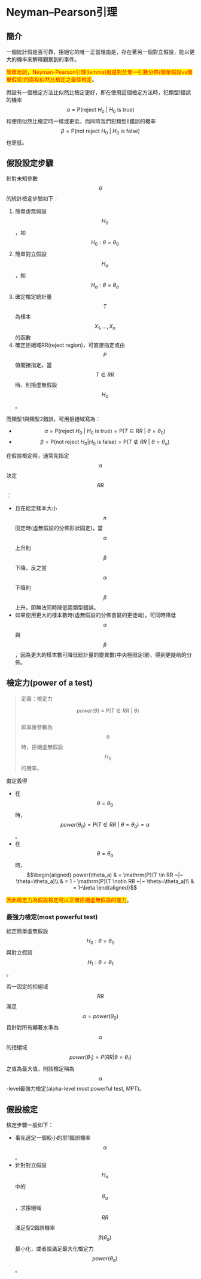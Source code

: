 # Neyman–Pearson引理

## 簡介

一個統計假是否可靠，拒絕它的唯一正當理由是，存在著另一個對立假設，能以更大的機率來解釋觀察到的事件。

<mark style="color:red;">簡單地說，Neyman-Pearson引理(lemma)就是對於單一引數分佈(簡單假設vs簡單假設)的兩點似然比檢定之最佳檢定</mark>。

假設有一個檢定方法比似然比檢定更好，即在使用這個檢定方法時，犯類型I錯誤的機率$$\alpha=\mathrm{P}(\text{reject } H_0~|~ H_0 \text{ is true} )$$和使用似然比檢定時一樣或更低，而同時我們犯類型II錯誤的機率$$\beta = \mathrm{P}(\text{not reject } H_0 ~|~ H_0 \text{ is false})$$也更低。

## 假設設定步驟

針對未知參數$$\theta$$的統計檢定步驗如下：

1. 簡單虛無假設$$H_0$$，如$$H_0: \theta=\theta_0$$
2. 簡單對立假設$$H_a$$，如$$H_a: \theta=\theta_a$$
3. 確定檢定統計量$$T$$為樣本$$X_1,\dots,X_n$$的函數
4. 確定拒絕域RR(reject region)，可直接指定或由$$P$$值間接指定。當$$T \in RR$$時，則拒虛無假設$$H_0$$。

而類型1與類型2錯誤，可用拒絕域寫為：

* $$\alpha=\mathrm{P}(\text{reject } H_0~|~ H_0 \text{ is true} )  = \mathrm{P}(T \in RR ~|~ \theta=\theta_0 )$$
* $$\beta = \mathrm{P}(\text{not reject } H_0 | H_0 \text{ is false}) = \mathrm{P}(T \notin RR~|~ \theta = \theta_a)$$

在假設檢定時，通常先指定$$\alpha$$決定$$RR$$：

* 且在給定樣本大小$$n$$固定時(虛無假設的分佈形狀固定)，當$$\alpha$$上升則$$\beta$$下降，反之當$$\alpha$$下降則$$\beta$$上升，即無法同時降低兩類型錯誤。
* 如果使用更大的樣本數時(虛無假設的分佈會變的更徒峭)，可同時降低$$\alpha$$與$$\beta$$，因為更大的樣本數可降低統計量的變異數(中央極限定理)，得到更陡峭的分佈。

## 檢定力(power of a test)

> 定義：檢定力
>
> $$power(\theta)\equiv \mathrm{P}(T \in RR ~|~ \theta)$$\
> 即真實參數為$$\theta$$時，拒絕虛無假設$$H_0$$的機率。

由定義得

* 在$$\theta=\theta_0$$時，$$power(\theta_0)=\mathrm{P}(T \in RR ~|~ \theta=\theta_0)=\alpha$$。
* 在$$\theta=\theta_a$$時，$$\begin{aligned} power(\theta_a) & = \mathrm{P}(T \in RR ~|~ \theta=\theta_a)\\ & =  1 -  \mathrm{P}(T \notin RR ~|~ \theta=\theta_a)\\ & =  1-\beta  \end{aligned}$$<mark style="color:red;"></mark>

<mark style="color:red;">因此檢定力為假設檢定可以正確拒絕虛無假設的能力</mark>。

### 最強力檢定(most powerful test)

給定簡單虛無假設$$H_0:\theta=\theta_0$$與對立假設$$H_1:\theta=\theta_1$$。

若一固定的拒絕域$$RR$$滿足$$\alpha=power(\theta_0)$$且針對所有顯著水準為$$\alpha$$的拒絕域$$power(\theta_1)=P(RR|\theta=\theta_1)$$之值為最大值，則該檢定稱為$$\alpha$$-level最強力檢定(alpha-level most powerful test, MPT)。

## 假設檢定

檢定步驟一般如下：

* 事先選定一個較小的型1錯誤機率$$\alpha$$。
* 針對對立假設$$H_a$$中的$$\theta_a$$，求拒絕域$$RR$$滿足型2錯誤機率$$\beta(\theta_a)$$最小化，或者說滿足最大化檢定力$$power(\theta_a)$$。

###
